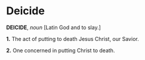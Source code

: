 # Deicide

**DEICIDE**, _noun_ \[Latin God and to slay.\]

**1.** The act of putting to death Jesus Christ, our Savior.

**2.** One concerned in putting Christ to death.